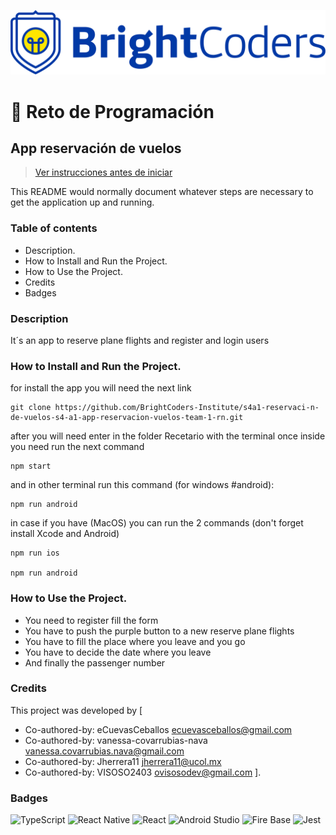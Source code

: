 ![BrightCoders Logo](img/logo.png)

# 🥷 Reto de Programación

## App reservación de vuelos

> [Ver instrucciones antes de iniciar](./instructions/instructions.md)

This README would normally document whatever steps are necessary to get the application up and running.


### Table of contents
- Description.
- How to Install and Run the Project.
- How to Use the Project.
- Credits
- Badges

### Description
It´s an app to reserve plane flights and register and login users 
### How to Install and Run the Project.
for install the app you will need the next link 
```
git clone https://github.com/BrightCoders-Institute/s4a1-reservaci-n-de-vuelos-s4-a1-app-reservacion-vuelos-team-1-rn.git

```
after you will need enter in the folder Recetario with the terminal once inside you need run the next command
```
npm start

```
and in other terminal run this command (for windows #android):
```
npm run android 

```
in case if you have (MacOS) you can run the 2 commands (don't forget install Xcode and Android)
```
npm run ios

npm run android 

```

### How to Use the Project.
 - You need to register fill the form 
 - You have to push the purple button to a new reserve plane flights
 - You have to fill the place where you leave and you go
 - You have to decide the date where you leave
 - And finally the passenger number

### Credits

This project was developed by [

- Co-authored-by: eCuevasCeballos ecuevasceballos@gmail.com
- Co-authored-by: vanessa-covarrubias-nava vanessa.covarrubias.nava@gmail.com
- Co-authored-by: Jherrera11 jherrera11@ucol.mx
- Co-authored-by: VISOSO2403 ovisosodev@gmail.com ].

### Badges
![TypeScript](https://img.shields.io/badge/typescript-%23007ACC.svg?style=for-the-badge&logo=typescript&logoColor=white) ![React Native](https://img.shields.io/badge/react_native-%2320232a.svg?style=for-the-badge&logo=react&logoColor=%2361DAFB) ![React](https://img.shields.io/badge/react-%2320232a.svg?style=for-the-badge&logo=react&logoColor=%2361DAFB)  ![Android Studio](https://img.shields.io/badge/Android%20Studio-3DDC84.svg?style=for-the-badge&logo=android-studio&logoColor=white) ![Fire Base](https://img.shields.io/badge/firebase-ffca28?style=for-the-badge&logo=firebase&logoColor=black) ![Jest](https://img.shields.io/badge/Jest-C21325?style=for-the-badge&logo=jest&logoColor=white)

